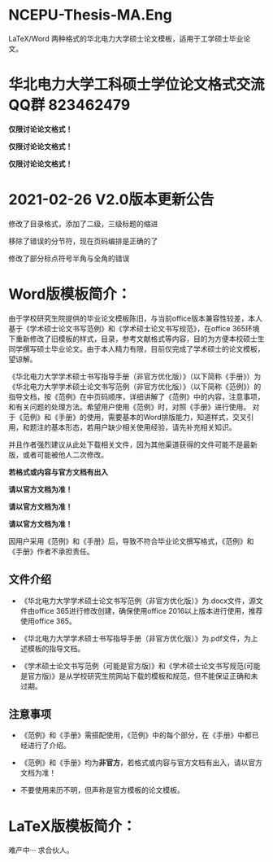 # NCEPU-Thesis-MA.Eng
LaTeX/Word 两种格式的华北电力大学硕士论文模板，适用于工学硕士毕业论文。

# 华北电力大学工科硕士学位论文格式交流QQ群 823462479

**仅限讨论论文格式！**

**仅限讨论论文格式！**

**仅限讨论论文格式！**

# 2021-02-26 V2.0版本更新公告

修改了目录格式，添加了二级，三级标题的缩进

移除了错误的分节符，现在页码编排是正确的了

修改了部分标点符号半角与全角的错误 

# Word版模板简介：

由于学校研究生院提供的毕业论文模板陈旧，与当前office版本兼容性较差，本人基于《学术硕士论文书写范例》和《学术硕士论文书写规范》，在office 365环境下重新修改了旧模板的样式，目录，参考文献格式等内容，目的为方便本校硕士生同学撰写硕士毕业论文。由于本人精力有限，目前仅完成了学术硕士的论文模板，望谅解。

《华北电力大学学术硕士书写指导手册（非官方优化版）》（以下简称《手册》）为《华北电力大学学术硕士论文书写范例（非官方优化版）》（以下简称《范例》）的指导文档，按《范例》在中页码顺序，详细讲解了《范例》中的内容，注意事项，和有关问题的处理方法。希望用户使用《范例》时，对照《手册》进行使用。
对于《范例》和《手册》的使用，需要基本的Word排版能力，知道样式，交叉引用，和题注的基本形态，若用户缺少相关使用经验，请先补充相关知识。

并且作者强烈建议从此处下载相关文件，因为其他渠道获得的文件可能不是最新版，或者可能被他人二次修改。

**若格式或内容与官方文档有出入**

**请以官方文档为准！**

**请以官方文档为准！**

**请以官方文档为准！**

因用户采用《范例》和《手册》后，导致不符合毕业论文撰写格式，《范例》和《手册》作者不承担责任。

## 文件介绍

- 《华北电力大学学术硕士论文书写范例（非官方优化版）》为.docx文件，源文件由office 365进行修改创建，确保使用office 2016以上版本进行使用，推荐使用office 365。

- 《华北电力大学学术硕士书写指导手册（非官方优化版）》为.pdf文件，为上述模板的指导文档。

- 《学术硕士论文书写范例（可能是官方版)》和《学术硕士论文书写规范(可能是官方版)》是从学校研究生院网站下载的模板和规范，但不能保证正确和未过期。

## 注意事项

- 《范例》和《手册》需搭配使用，《范例》中的每个部分，在《手册》中都已经进行了介绍。

- 《范例》和《手册》均为**非官方**，若格式或内容与官方文档有出入，请以官方文档为准！

- 不要使用来历不明，但声称是官方模板的论文模板。

# LaTeX版模板简介：

难产中··· 求合伙人。
